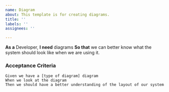 ```yaml
---
name: Diagram
about: This template is for creating diagrams.
title: ''
labels: ''
assignees: ''

---
```


**As a** Developer,
**I need** diagrams
**So that** we can better know what the system should look like when we are using it.

### Acceptance Criteria

```gherkin
Given we have a [type of diagram] diagram
When we look at the diagram
Then we should have a better understanding of the layout of our system
```
